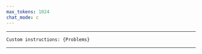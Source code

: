 ```yaml
---
max_tokens: 1024
chat_mode: c
---
```


<hr class="__AI_plugin_role-system">


```
Custom instructions: {Problems}
```

 
<hr class="__AI_plugin_role-user">

# 